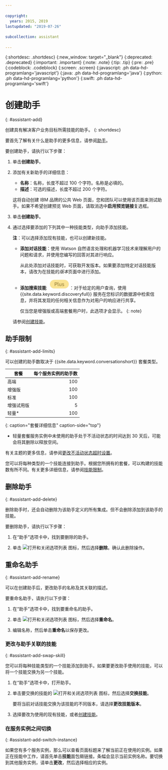 ```yaml
---

copyright:
  years: 2015, 2019
lastupdated: "2019-07-26"

subcollection: assistant

---
```


{:shortdesc: .shortdesc}
{:new_window: target="_blank"}
{:deprecated: .deprecated}
{:important: .important}
{:note: .note}
{:tip: .tip}
{:pre: .pre}
{:codeblock: .codeblock}
{:screen: .screen}
{:javascript: .ph data-hd-programlang='javascript'}
{:java: .ph data-hd-programlang='java'}
{:python: .ph data-hd-programlang='python'}
{:swift: .ph data-hd-programlang='swift'}

# 创建助手
{: #assistant-add}

创建具有解决客户业务目标所需技能的助手。
{: shortdesc}

要首先了解有关什么是助手的更多信息，请参阅[助手](/docs/services/assistant?topic=assistant-assistants)。

要创建助手，请执行以下步骤：

1.  单击**创建助手**。

1.  添加有关新助手的详细信息：

    - **名称**：名称，长度不超过 100 个字符。名称是必填的。
    - **描述**：可选的描述，长度不超过 200 个字符。

    这将自动创建 IBM 品牌的公共 Web 页面，您和团队可以使用该页面来测试助手。如果不希望创建预览 Web 页面，请取消选中**启用预览链接**复选框。

1.  单击**创建助手**。

1.  通过选择要添加的下列其中一种技能类型，向助手添加技能。

    **注**：可以选择添加现有技能，也可以创建新技能。

    - **添加对话技能**：使用 Watson 自然语言处理和机器学习技术来理解用户的问题和请求，并使用您编写的回答对其进行响应。

      从此处添加对话技能时，可获取开发版本。如果要添加特定对话技能版本，请改为在技能的*版本*页面中进行添加。

    - **添加搜索技能** ![仅限增强版或高端套餐](images/plus.png)：对于给定的用户查询，使用 {{site.data.keyword.discoveryfull}} 服务在您标识的数据源中检索信息，并将其发现的任何相关信息作为对用户的响应进行共享。

      仅当您是增强版或高端套餐用户时，此选项才会显示。
      {: note}

    请参阅[创建技能](/docs/services/assistant?topic=assistant-skill-add)。

## 助手限制
{: #assistant-add-limits}

可以创建的助手数取决于 {{site.data.keyword.conversationshort}} 套餐类型。

|套餐|每个服务实例的助手数        |
|--------------|--------------------------------:|
|高端                                 |100 |
|增强版                               |100 |
|标准                                 |100 |
|增强试用版                           |5 |
|轻量*            |100 |
{: caption="套餐详细信息" caption-side="top"}

* 轻量套餐服务实例中未使用的助手处于不活动状态的时间达到 30 天后，可能会将其删除以释放空间。

有关主题的更多信息，请参阅[更改不活动状态超时设置](/docs/services/assistant?topic=assistant-assistant-settings)。

您可以将每种类型的一个技能连接到助手。根据您所拥有的套餐，可以构建的技能数有所不同。有关更多详细信息，请参阅[技能限制](/docs/services/assistant?topic=assistant-skill-add#skill-add-limits)。

## 删除助手
{: #assistant-add-delete}

删除助手时，还会自动删除为该助手定义的所有集成。但不会删除添加到该助手的技能。

要删除助手，请执行以下步骤：

1.  在“助手”选项卡中，找到要删除的助手。

1.  单击 ![打开和关闭选项列表](images/kabob-beta.png) 图标，然后选择**删除**。确认此删除操作。

## 重命名助手
{: #assistant-add-rename}

可以在创建助手后，更改助手的名称及其关联的描述。

要重命名助手，请执行以下步骤：

1.  在“助手”选项卡中，找到要重命名的助手。

1.  单击 ![打开和关闭选项列表](images/kabob-beta.png) 图标，然后选择**重命名**。

1.  编辑名称，然后单击**重命名**以保存更改。

### 更改与助手关联的技能
{: #assistant-add-swap-skill}

您可以将每种技能类型的一个技能添加到助手。如果要更改助手使用的技能，可以将一个技能交换为另一个技能。

1.  在“助手”选项卡中，打开助手。

1.  单击要交换的技能的 ![打开和关闭选项列表](images/kabob-beta.png) 图标，然后选择**交换技能**。

    要将当前对话技能交换为该技能的不同版本，请选择**更改技能版本**。

1.  选择要改为使用的现有技能，或者[创建技能](/docs/services/assistant?topic=assistant-skill-add)。

### 在服务实例之间切换
{: #assistant-add-switch-instance}

如果您有多个服务实例，那么可以查看页面标题来了解当前正在使用的实例。如果正在技能中工作，请首先单击**技能**面包屑链接。条幅会显示当前实例名称。要切换到其他服务实例，请单击**更改**，然后选择相应的实例。
